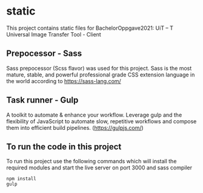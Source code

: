 # static

This project contains static files for BachelorOppgave2021: UiT – T Universal Image Transfer Tool - Client

## Prepocessor - Sass

Sass prepocessor (Scss flavor) was used for this project. Sass is the most mature, stable, and powerful professional grade CSS extension language in the world according to https://sass-lang.com/


## Task runner - Gulp

A toolkit to automate & enhance your workflow.
Leverage gulp and the flexibility of JavaScript to automate slow, repetitive workflows and compose them into efficient build pipelines. (https://gulpjs.com/)

## To run the code in this project
To run this project use the following commands which will install the required modules and start the live server on port 3000 and sass compiler

```
npm install
gulp 
```
   


